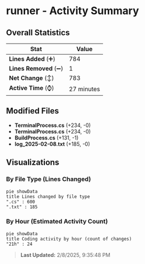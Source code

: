 # runner - Activity Summary 

## Overall Statistics

| Stat                   | Value                                                             |
| ---------------------- | ----------------------------------------------------------------- |
| **Lines Added** (➕)   | 784                                          |
| **Lines Removed** (➖) | 1                                        |
| **Net Change** (↕)    | 783                |
| **Active Time** (⌚)   | 27 minutes |


## Modified Files
- **TerminalProcess.cs** (+234, -0)
- **TerminalProcess.cs** (+234, -0)
- **BuildProcess.cs** (+131, -1)
- **log_2025-02-08.txt** (+185, -0)

## Visualizations

### By File Type (Lines Changed)

```mermaid
pie showData
title Lines changed by file type
".cs" : 600
".txt" : 185
```

### By Hour (Estimated Activity Count)

```mermaid
pie showData
title Coding activity by hour (count of changes)
"21h" : 24
```


> **Last Updated:** 2/8/2025, 9:35:48 PM